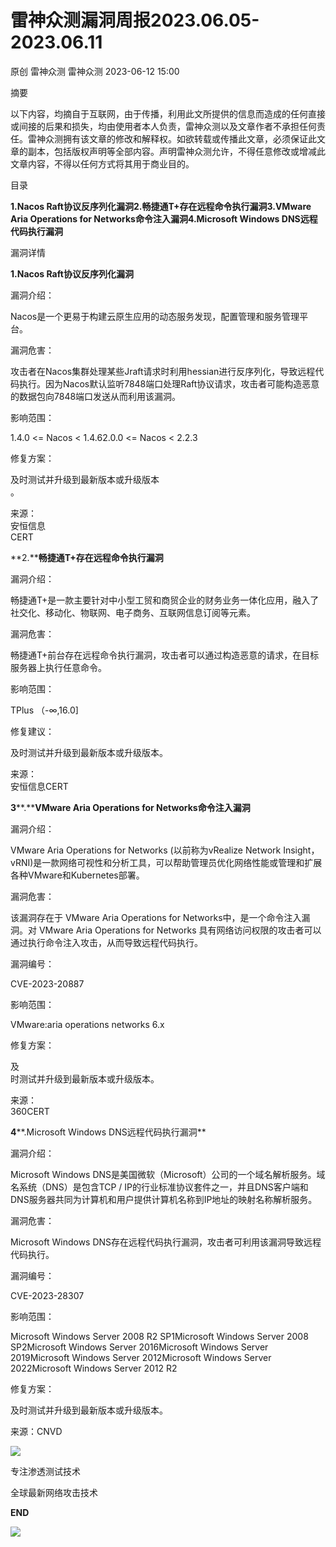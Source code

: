 #  雷神众测漏洞周报2023.06.05-2023.06.11   
原创 雷神众测  雷神众测   2023-06-12 15:00  
  
摘要  
  
  
以下内容，均摘自于互联网，由于传播，利用此文所提供的信息而造成的任何直接或间接的后果和损失，均由使用者本人负责，雷神众测以及文章作者不承担任何责任。雷神众测拥有该文章的修改和解释权。如欲转载或传播此文章，必须保证此文章的副本，包括版权声明等全部内容。声明雷神众测允许，不得任意修改或增减此文章内容，不得以任何方式将其用于商业目的。  
  
  
目录  
  
**1.Nacos Raft协议反序列化漏洞2.畅捷通T+存在远程命令执行漏洞3.VMware Aria Operations for Networks命令注入漏洞4.Microsoft Windows DNS远程代码执行漏洞**  
  
  
漏洞详情  
  
**1.Nacos Raft协议反序列化漏洞**  
  
  
漏洞介绍：  
  
Nacos是一个更易于构建云原生应用的动态服务发现，配置管理和服务管理平台。  
  
  
漏洞危害：  
  
攻击者在Nacos集群处理某些Jraft请求时利用hessian进行反序列化，导致远程代码执行。因为Nacos默认监听7848端口处理Raft协议请求，攻击者可能构造恶意的数据包向7848端口发送从而利用该漏洞。  
  
  
影响范围：  
  
1.4.0 <= Nacos < 1.4.62.0.0 <= Nacos < 2.2.3  
  
  
修复方案：  
  
及时测试并升级到最新版本或升级版本  
。  
  
  
来源：  
安恒信息  
CERT  
  
  
**2.****畅捷通T+存在远程命令执行漏洞**  
  
  
漏洞介绍：  
  
畅捷通T+是一款主要针对中小型工贸和商贸企业的财务业务一体化应用，融入了社交化、移动化、物联网、电子商务、互联网信息订阅等元素。  
  
  
漏洞危害：  
  
畅捷通T+前台存在远程命令执行漏洞，攻击者可以通过构造恶意的请求，在目标服务器上执行任意命令。  
  
  
影响范围：  
  
TPlus （-∞,16.0]  
  
  
修复建议：  
  
及时测试并升级到最新版本或升级版本。  
  
  
来源：  
安恒信息CERT  
  
  
  
**3****.****VMware Aria Operations for Networks命令注入漏洞**  
  
  
漏洞介绍：  
  
VMware Aria Operations for Networks (以前称为vRealize Network Insight，vRNI)是一款网络可视性和分析工具，可以帮助管理员优化网络性能或管理和扩展各种VMware和Kubernetes部署。  
  
  
漏洞危害：  
  
该漏洞存在于 VMware Aria Operations for Networks中，是一个命令注入漏洞。对 VMware Aria Operations for Networks 具有网络访问权限的攻击者可以通过执行命令注入攻击，从而导致远程代码执行。  
  
  
漏洞编号：  
  
CVE-2023-20887  
  
  
影响范围：  
  
VMware:aria operations networks 6.x  
  
  
修复方案：  
  
及  
时测试并升级到最新版本或升级版本。  
  
  
来源：  
360CERT  
  
  
**4****.Microsoft Windows DNS远程代码执行漏洞**  
  
  
漏洞介绍：  
  
Microsoft Windows DNS是美国微软（Microsoft）公司的一个域名解析服务。域名系统（DNS）是包含TCP / IP的行业标准协议套件之一，并且DNS客户端和DNS服务器共同为计算机和用户提供计算机名称到IP地址的映射名称解析服务。  
  
  
漏洞危害：  
  
Microsoft Windows DNS存在远程代码执行漏洞，攻击者可利用该漏洞导致远程代码执行。  
  
  
漏洞编号：  
  
CVE-2023-28307  
  
  
影响范围：  
  
Microsoft Windows Server 2008 R2 SP1Microsoft Windows Server 2008 SP2Microsoft Windows Server 2016Microsoft Windows Server 2019Microsoft Windows Server 2012Microsoft Windows Server 2022Microsoft Windows Server 2012 R2  
  
  
修复方案：  
  
及时测试并升级到最新版本或升级版本。  
  
  
来源：CNVD  
  
  
  
  
  
  
  
![](https://mmbiz.qpic.cn/mmbiz_jpg/HxO8NorP4JWXA15cqrYUCaSRnlRjiccLZwbInW7ootlicqMXuwAe9Gm0q3aNZAyW5b8hHB4dqkMEI0sM5Vu3E5ng/640?wx_fmt=jpeg "")  
  
专注渗透测试技术  
  
全球最新网络攻击技术  
  
  
**END**  
  
![](https://mmbiz.qpic.cn/mmbiz_jpg/HxO8NorP4JWXA15cqrYUCaSRnlRjiccLZdfBZjuSwO0q2f4MiblAJXqLm4Qr6vq3Ka1PVQuRMRo96wdvFs5xQzBw/640?wx_fmt=jpeg "")  
  
  
  
